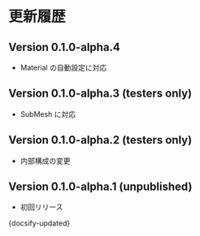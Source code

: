 # 更新履歴

## Version 0.1.0-alpha.4

- Material の自動設定に対応

## Version 0.1.0-alpha.3 (testers only)

- SubMesh に対応

## Version 0.1.0-alpha.2 (testers only)

- 内部構成の変更

## Version 0.1.0-alpha.1 (unpublished)

- 初回リリース

{docsify-updated}
